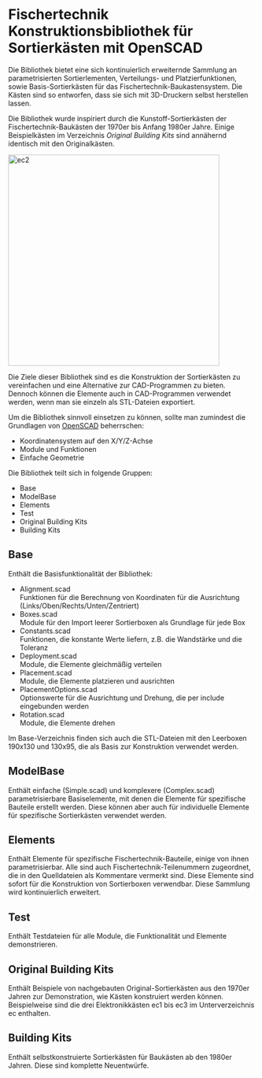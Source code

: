 # Fischertechnik Konstruktionsbibliothek für Sortierkästen mit OpenSCAD
Die Bibliothek bietet eine sich kontinuierlich erweiternde Sammlung an parametrisierten Sortierlementen, Verteilungs- und Platzierfunktionen, sowie Basis-Sortierkästen für das Fischertechnik-Baukastensystem. Die Kästen sind so entworfen, dass sie sich mit 3D-Druckern selbst herstellen lassen.

Die Bibliothek wurde inspiriert durch die Kunstoff-Sortierkästen der Fischertechnik-Baukästen der 1970er bis Anfang 1980er Jahre. Einige Beispielkästen im Verzeichnis *Original Building Kits* sind annähernd identisch mit den Originalkästen.

<img width="429" alt="ec2" src="https://user-images.githubusercontent.com/48654609/166326370-d41d503e-4cff-4b6c-8358-93feec0d171e.png">

Die Ziele dieser Bibliothek sind es die Konstruktion der Sortierkästen zu vereinfachen und eine Alternative zur CAD-Programmen zu bieten. Dennoch können die Elemente auch in CAD-Programmen verwendet werden, wenn man sie einzeln als STL-Dateien exportiert.

Um die Bibliothek sinnvoll einsetzen zu können, sollte man zumindest die Grundlagen von [OpenSCAD](https://openscad.org/documentation.html) beherrschen:
- Koordinatensystem auf den X/Y/Z-Achse
- Module und Funktionen
- Einfache Geometrie

Die Bibliothek teilt sich in folgende Gruppen:
- Base
- ModelBase
- Elements
- Test
- Original Building Kits
- Building Kits

## Base
Enthält die Basisfunktionalität der Bibliothek:
- Alignment.scad<br/>Funktionen für die Berechnung von Koordinaten für die Ausrichtung (Links/Oben/Rechts/Unten/Zentriert)
- Boxes.scad<br/>Module für den Import leerer Sortierboxen als Grundlage für jede Box
- Constants.scad<br/>Funktionen, die konstante Werte liefern, z.B. die Wandstärke und die Toleranz
- Deployment.scad<br/>Module, die Elemente gleichmäßig verteilen
- Placement.scad<br/>Module, die Elemente platzieren und ausrichten
- PlacementOptions.scad<br/>Optionswerte für die Ausrichtung und Drehung, die per include eingebunden werden
- Rotation.scad<br/>Module, die Elemente drehen

Im Base-Verzeichnis finden sich auch die STL-Dateien mit den Leerboxen 190x130 und 130x95, die als Basis zur Konstruktion verwendet werden.

## ModelBase
Enthält einfache (Simple.scad) und komplexere (Complex.scad) parametrisierbare Basiselemente, mit denen die Elemente für spezifische Bauteile erstellt werden. Diese können aber auch für individuelle Elemente für spezifische Sortierkästen verwendet werden.

## Elements
Enthält Elemente für spezifische Fischertechnik-Bauteile, einige von ihnen parametrisierbar. Alle sind auch Fischertechnik-Teilenummern zugeordnet, die in den Quelldateien als Kommentare vermerkt sind. Diese Elemente sind sofort für die Konstruktion von Sortierboxen verwendbar. Diese Sammlung wird kontinuierlich erweitert.

## Test
Enthält Testdateien für alle Module, die Funktionalität und Elemente demonstrieren.

## Original Building Kits
Enthält Beispiele von nachgebauten Original-Sortierkästen aus den 1970er Jahren zur Demonstration, wie Kästen konstruiert werden können. Beispielweise sind die drei Elektronikkästen ec1 bis ec3 im Unterverzeichnis ec enthalten.

## Building Kits
Enthält selbstkonstruierte Sortierkästen für Baukästen ab den 1980er Jahren. Diese sind komplette Neuentwürfe.
